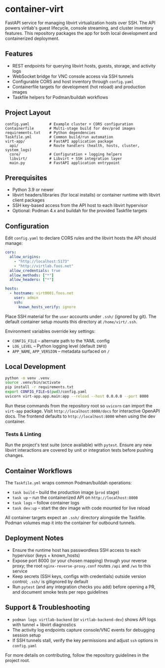 # container-virt

FastAPI service for managing libvirt virtualization hosts over SSH. The API powers virtlab's guest lifecycle, console streaming, and cluster inventory features. This repository packages the app for both local development and containerized deployment.

## Features
- REST endpoints for querying libvirt hosts, guests, storage, and activity logs
- WebSocket bridge for VNC console access via SSH tunnels
- Configurable CORS and host inventory through `config.yaml`
- Containerfile targets for development (hot reload) and production images
- Taskfile helpers for Podman/buildah workflows

## Project Layout
```
config.yaml         # Example cluster + CORS configuration
Containerfile       # Multi-stage build for dev/prod images
requirements.txt    # Python dependencies
Taskfile.yml        # Common build/run automation
virt-app/           # FastAPI application package
  api/              # Route handlers (health, hosts, cluster, system_logs)
  core/             # Configuration + logging helpers
  libvirt/          # Libvirt + SSH integration layer
  main.py           # FastAPI application entrypoint
```

## Prerequisites
- Python 3.9 or newer
- libvirt headers/libraries (for local installs) or container runtime with libvirt client packages
- SSH key-based access from the API host to each libvirt hypervisor
- Optional: Podman 4.x and buildah for the provided Taskfile targets

## Configuration
Edit `config.yaml` to declare CORS rules and the libvirt hosts the API should manage:
```yaml
cors:
  allow_origins:
    - "http://localhost:5173"
    - "http://virtlab.foos.net"
  allow_credentials: true
  allow_methods: ["*"]
  allow_headers: ["*"]

hosts:
  - hostname: virt0001.foos.net
    user: admin
    ssh:
      known_hosts_verify: ignore
```
Place SSH material for the `user` accounts under `.ssh/` (ignored by git). The default container setup mounts this directory at `/home/virt/.ssh`.

Environment variables override key settings:
- `CONFIG_FILE` – alternate path to the YAML config
- `LOG_LEVEL` – Python logging level (default `INFO`)
- `APP_NAME`, `APP_VERSION` – metadata surfaced on `/`

## Local Development
```bash
python -m venv .venv
source .venv/bin/activate
pip install -r requirements.txt
export CONFIG_FILE=$(pwd)/config.yaml
uvicorn virt-app.app.main:app --reload --host 0.0.0.0 --port 8000
```
Run these commands from the repository root so `uvicorn` can import the `virt-app` package. Visit `http://localhost:8000/docs` for interactive OpenAPI docs. The frontend defaults to `http://localhost:8000` when using the dev container.

### Tests & Linting
Run the project's test suite (once available) with `pytest`. Ensure any new libvirt interactions are covered by unit or integration tests before pushing changes.

## Container Workflows
The `Taskfile.yml` wraps common Podman/buildah operations:

- `task build` – build the production image (`prod` stage)
- `task up` – run the containerized API on `http://localhost:8000`
- `task logs` – follow container logs
- `task dev:up` – start the dev image with code mounted for live reload

All container targets expect an `.ssh/` directory alongside the Taskfile. Podman volumes map it into the container for outbound tunnels.

## Deployment Notes
- Ensure the runtime host has passwordless SSH access to each hypervisor (keys + known_hosts)
- Expose port 8000 (or your chosen mapping) through your reverse proxy; the root `nginx-reverse-proxy.conf` routes `/api` and `/ws` to this service
- Keep secrets (SSH keys, configs with credentials) outside version control; `.ssh/` is gitignored by default
- Run `pytest` (and any integration checks you add) before opening a PR, and document smoke tests per repo guidelines

## Support & Troubleshooting
- `podman logs virtlab-backend` (or `virtlab-backend-dev`) shows API logs with tunnel + libvirt diagnostics
- The activity log endpoints capture console/VNC events for debugging session setup
- If SSH tunnels stall, verify the key permissions and adjust `ssh` options in `config.yaml`

For more details on contributing, follow the repository guidelines in the project root.
